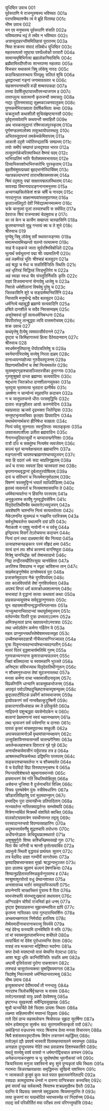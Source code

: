 युधिष्ठिर उवाच	001    
पूर्वरूपाणि मे राजन्पुरुषस्य भविष्यतः	001a  
पराभविष्यतश्चैव त्वं मे ब्रूहि पितामह	001c  
भीष्म उवाच	002    
मन एव मनुष्यस्य पूर्वरूपाणि शंसति	002a  
भविष्यतश्च भद्रं ते तथैव न भविष्यतः	002c  
अत्राप्युदाहरन्तीममितिहासं पुरातनम्	003a  
श्रिया शक्रस्य संवादं तन्निबोध युधिष्ठिर	003c  
महतस्तपसो व्युष्ट्या पश्यँल्लोकौ परावरौ	004a  
सामान्यमृषिभिर्गत्वा ब्रह्मलोकनिवासिभिः	004c  
ब्रह्मैवामितदीप्तौजाः शान्तपाप्मा महातपाः	005a  
विचचार यथाकामं त्रिषु लोकेषु नारदः	005c  
कदाचित्प्रातरुत्थाय पिस्पृक्षुः सलिलं शुचि	006a  
ध्रुवद्वारभवां गङ्गां जगामावततार च	006c  
सहस्रनयनश्चापि वज्री शम्बरपाकहा	007a  
तस्या देवर्षिजुष्टायास्तीरमभ्याजगाम ह	007c  
तावाप्लुत्य यतात्मानौ कृतजप्यौ समासतुः	008a  
नद्याः पुलिनमासाद्य सूक्ष्मकाञ्चनवालुकम्	008c  
पुण्यकर्मभिराख्याता देवर्षिकथिताः कथाः	009a  
चक्रतुस्तौ कथाशीलौ शुचिसंहृष्टमानसौ	009c  
पूर्ववृत्तव्यपेतानि कथयन्तौ समाहितौ	009e  
अथ भास्करमुद्यन्तं रश्मिजालपुरस्कृतम्	010a  
पूर्णमण्डलमालोक्य तावुत्थायोपतस्थतुः	010c  
अभितस्तूदयन्तं तमर्कमर्कमिवापरम्	011a  
आकाशे ददृशे ज्योतिरुद्यतार्चिः समप्रभम्	011c  
तयोः समीपं सम्प्राप्तं प्रत्यदृश्यत भारत	012a  
तत्सुपर्णार्कचरितमास्थितं वैष्णवं पदम्	012c  
भाभिरप्रतिमं भाति त्रैलोक्यमवभासयत्	012e  
दिव्याभिरूपशोभाभिरप्सरोभिः पुरस्कृताम्	013a  
बृहतीमंशुमत्प्रख्यां बृहद्भानोरिवार्चिषम्	013c  
नक्षत्रकल्पाभरणां ताराभक्तिसमस्रजम्	014a  
श्रियं ददृशतुः पद्मां साक्षात्पद्मतलस्थिताम्	014c  
सावरुह्य विमानाग्रादङ्गनानामनुत्तमा	015a  
अभ्यगच्छत्त्रिलोकेशं शक्रं चर्षिं च नारदम्	015c  
नारदानुगतः साक्षान्मघवांस्तामुपागमत्	016a  
कृताञ्जलिपुटो देवीं निवेद्यात्मानमात्मना	016c  
चक्रे चानुपमां पूजां तस्याश्चापि स सर्ववित्	017a  
देवराजः श्रियं राजन्वाक्यं चेदमुवाच ह	017c  
का त्वं केन च कार्येण सम्प्राप्ता चारुहासिनि	018a  
कुतश्चागम्यते सुभ्रु गन्तव्यं क्व च ते शुभे	018c  
श्रीरुवाच	019    
पुण्येषु त्रिषु लोकेषु सर्वे स्थावरजङ्गमाः	019a  
ममात्मभावमिच्छन्तो यतन्ते परमात्मना	019c  
साहं वै पङ्कजे जाता सूर्यरश्मिविबोधिते	020a  
भूत्यर्थं सर्वभूतानां पद्मा श्रीः पद्ममालिनी	020c  
अहं लक्ष्मीरहं भूतिः श्रीश्चाहं बलसूदन	021a  
अहं श्रद्धा च मेधा च सन्नतिर्विजितिः स्थितिः	021c  
अहं धृतिरहं सिद्धिरहं त्विड्भूतिरेव च	022a  
अहं स्वाहा स्वधा चैव संस्तुतिर्नियतिः कृतिः	022c  
राज्ञां विजयमानानां सेनाग्रेषु ध्वजेषु च	023a  
निवासे धर्मशीलानां विषयेषु पुरेषु च	023c  
जितकाशिनि शूरे च सङ्ग्रामेष्वनिवर्तिनि	024a  
निवसामि मनुष्येन्द्रे सदैव बलसूदन	024c  
धर्मनित्ये महाबुद्धौ ब्रह्मण्ये सत्यवादिनि	025a  
प्रश्रिते दानशीले च सदैव निवसाम्यहम्	025c  
असुरेष्ववसं पूर्वं सत्यधर्मनिबन्धना	026a  
विपरीतांस्तु तान्बुद्ध्वा त्वयि वासमरोचयम्	026c  
शक्र उवाच	027    
कथंवृत्तेषु दैत्येषु त्वमवात्सीर्वरानने	027a  
दृष्ट्वा च किमिहागास्त्वं हित्वा दैतेयदानवान्	027c  
श्रीरुवाच	028    
स्वधर्ममनुतिष्ठत्सु धैर्यादचलितेषु च	028a  
स्वर्गमार्गाभिरामेषु सत्त्वेषु निरता ह्यहम्	028c  
दानाध्ययनयज्ञेज्या गुरुदैवतपूजनम्	029a  
विप्राणामतिथीनां च तेषां नित्यमवर्तत	029c  
सुसम्मृष्टगृहाश्चासञ्जितस्त्रीका हुताग्नयः	030a  
गुरुशुश्रूषवो दान्ता ब्रह्मण्याः सत्यवादिनः	030c  
श्रद्दधाना जितक्रोधा दानशीलानसूयकाः	031a  
भृतपुत्रा भृतामात्या भृतदारा ह्यनीर्षवः	031c  
अमर्षणा न चान्योन्यं स्पृहयन्ति कदाचन	032a  
न च जातूपतप्यन्ते धीराः परसमृद्धिभिः	032c  
दातारः सङ्गृहीतार आर्याः करुणवेदिनः	033a  
महाप्रसादा ऋजवो दृढभक्ता जितेन्द्रियाः	033c  
सन्तुष्टभृत्यसचिवाः कृतज्ञाः प्रियवादिनः	034a  
यथार्थमानार्थकरा ह्रीनिषेधा यतव्रताः	034c  
नित्यं पर्वसु सुस्नाताः स्वनुलिप्ताः स्वलङ्कृताः	035a  
उपवासतपःशीलाः प्रतीता ब्रह्मवादिनः	035c  
नैनानभ्युदियात्सूर्यो न चाप्यासन्प्रगेनिशाः	036a  
रात्रौ दधि च सक्तूंश्च नित्यमेव व्यवर्जयन्	036c  
काल्यं घृतं चान्ववेक्षन्प्रयता ब्रह्मचारिणः	037a  
मङ्गलानपि चापश्यन्ब्राह्मणांश्चाप्यपूजयन्	037c  
सदा हि ददतां धर्मः सदा चाप्रतिगृह्णताम्	038a  
अर्धं च रात्र्याः स्वपतां दिवा चास्वपतां तथा	038c  
कृपणानाथवृद्धानां दुर्बलातुरयोषिताम्	039a  
दायं च संविभागं च नित्यमेवानुमोदताम्	039c  
विषण्णं त्रस्तमुद्विग्नं भयार्तं व्याधिपीडितम्	040a  
हृतस्वं व्यसनार्तं च नित्यमाश्वासयन्ति ते	040c  
धर्ममेवान्ववर्तन्त न हिंसन्ति परस्परम्	041a  
अनुकूलाश्च कार्येषु गुरुवृद्धोपसेविनः	041c  
पितृदेवातिथींश्चैव यथावत्तेऽभ्यपूजयन्	042a  
अवशेषाणि चाश्नन्ति नित्यं सत्यतपोरताः	042c  
नैकेऽश्नन्ति सुसम्पन्नं न गच्छन्ति परस्त्रियम्	043a  
सर्वभूतेष्ववर्तन्त यथात्मनि दयां प्रति	043c  
नैवाकाशे न पशुषु नायोनौ न च पर्वसु	044a  
इन्द्रियस्य विसर्गं तेऽरोचयन्त कदाचन	044c  
नित्यं दानं तथा दाक्ष्यमार्जवं चैव नित्यदा	045a  
उत्साहश्चानहङ्कारः परमं सौहृदं क्षमा	045c  
सत्यं दानं तपः शौचं कारुण्यं वागनिष्ठुरा	046a  
मित्रेषु चानभिद्रोहः सर्वं तेष्वभवत्प्रभो	046c  
निद्रा तन्द्रीरसम्प्रीतिरसूया चानवेक्षिता	047a  
अरतिश्च विषादश्च न स्पृहा चाविशन्त तान्	047c  
साहमेवङ्गुणेष्वेव दानवेष्ववसं पुरा	048a  
प्रजासर्गमुपादाय नैकं युगविपर्ययम्	048c  
ततः कालविपर्यासे तेषां गुणविपर्ययात्	049a  
अपश्यं विगतं धर्मं कामक्रोधवशात्मनाम्	049c  
सभासदां ते वृद्धानां सत्याः कथयतां कथाः	050a  
प्राहसन्नभ्यसूयंश्च सर्ववृद्धान्गुणावराः	050c  
यूनः सहसमासीनान्वृद्धानभिगतान्सतः	051a  
नाभ्युत्थानाभिवादाभ्यां यथापूर्वमपूजयन्	051c  
वर्तयन्त्येव पितरि पुत्राः प्रभवताऽऽत्मनः	052a  
अमित्रभृत्यतां प्राप्य ख्यापयन्तोऽनपत्रपाः	052c  
तथा धर्मादपेतेन कर्मणा गर्हितेन ये	053a  
महतः प्राप्नुवन्त्यर्थांस्तेष्वेषामभवत्स्पृहा	053c  
उच्चैश्चाप्यवदन्रात्रौ नीचैस्तत्राग्निरज्वलत्	054a  
पुत्राः पितॄनभ्यवदन्भार्याश्चाभ्यवदन्पतीन्	054c  
मातरं पितरं वृद्धमाचार्यमतिथिं गुरुम्	055a  
गुरुवन्नाभ्यनन्दन्त कुमारान्नान्वपालयन्	055c  
भिक्षां बलिमदत्त्वा च स्वयमन्नानि भुञ्जते	056a  
अनिष्ट्वा संविभज्याथ पितृदेवातिथीन्गुरून्	056c  
न शौचमनुरुध्यन्त तेषां सूदजनास्तथा	057a  
मनसा कर्मणा वाचा भक्तमासीदनावृतम्	057c  
विप्रकीर्णानि धान्यानि काकमूषकभोजनम्	058a  
अपावृतं पयोऽतिष्ठदुच्छिष्टाश्चास्पृशन्घृतम्	058c  
कुद्दालपाटीपिटकं प्रकीर्णं कांस्यभाजनम्	059a  
द्रव्योपकरणं सर्वं नान्ववैक्षत्कुटुम्बिनी	059c  
प्राकारागारविध्वंसान्न स्म ते प्रतिकुर्वते	060a  
नाद्रियन्ते पशून्बद्ध्वा यवसेनोदकेन च	060c  
बालानां प्रेक्षमाणानां स्वयं भक्षानभक्षयन्	061a  
तथा भृत्यजनं सर्वं पर्यश्नन्ति च दानवाः	061c  
पायसं कृसरं मांसमपूपानथ शष्कुलीः	062a  
अपाचयन्नात्मनोऽर्थे वृथामांसान्यभक्षयन्	062c  
उत्सूर्यशायिनश्चासन्सर्वे चासन्प्रगेनिशाः	063a  
अवर्तन्कलहाश्चात्र दिवारात्रं गृहे गृहे	063c  
अनार्याश्चार्यमासीनं पर्युपासन्न तत्र ह	064a  
आश्रमस्थान्विकर्मस्थाः प्रद्विषन्ति परस्परम्	064c  
सङ्कराश्चाप्यवर्तन्त न च शौचमवर्तत	064e  
ये च वेदविदो विप्रा विस्पष्टमनृचश्च ये	065a  
निरन्तरविशेषास्ते बहुमानावमानयोः	065c  
हावमाभरणं वेषं गतिं स्थितिमवेक्षितुम्	066a  
असेवन्त भुजिष्या वै दुर्जनाचरितं विधिम्	066c  
स्त्रियः पुरुषवेषेण पुंसः स्त्रीवेषधारिणः	067a  
क्रीडारतिविहारेषु परां मुदमवाप्नुवन्	067c  
प्रभवद्भिः पुरा दायानर्हेभ्यः प्रतिपादितान्	068a  
नाभ्यवर्तन्त नास्तिक्याद्वर्तन्तः सम्भवेष्वपि	068c  
मित्रेणाभ्यर्थितं मित्रमर्थे संशयिते क्वचित्	069a  
वालकोट्यग्रमात्रेण स्वार्थेनाघ्नत तद्वसु	069c  
परस्वादानरुचयो विपण्यव्यवहारिणः	070a  
अदृश्यन्तार्यवर्णेषु शूद्राश्चापि तपोधनाः	070c  
अधीयन्तेऽव्रताः केचिद्वृथाव्रतमथापरे	071a  
अशुश्रूषुर्गुरोः शिष्यः कश्चिच्छिष्यसखो गुरुः	071c  
पिता चैव जनित्री च श्रान्तौ वृत्तोत्सवाविव	072a  
अप्रभुत्वे स्थितौ वृद्धावन्नं प्रार्थयतः सुतान्	072c  
तत्र वेदविदः प्राज्ञा गाम्भीर्ये सागरोपमाः	073a  
कृष्यादिष्वभवन्सक्ता मूर्खाः श्राद्धान्यभुञ्जत	073c  
प्रातः प्रातश्च सुप्रश्नं कल्पनं प्रेषणक्रियाः	074a  
शिष्यानुप्रहितास्तस्मिन्नकुर्वन्गुरवश्च ह	074c  
श्वश्रूश्वशुरयोरग्रे वधूः प्रेष्यानशासत	075a  
अन्वशासच्च भर्तारं समाहूयाभिजल्पती	075c  
प्रयत्नेनापि चारक्षच्चित्तं पुत्रस्य वै पिता	076a  
व्यभजंश्चापि संरम्भाद्दुःखवासं तथावसन्	076c  
अग्निदाहेन चोरैर्वा राजभिर्वा हृतं धनम्	077a  
दृष्ट्वा द्वेषात्प्राहसन्त सुहृत्सम्भाविता ह्यपि	077c  
कृतघ्ना नास्तिकाः पापा गुरुदाराभिमर्शिनः	078a  
अभक्ष्यभक्षणरता निर्मर्यादा हतत्विषः	078c  
तेष्वेवमादीनाचारानाचरत्सु विपर्यये	079a  
नाहं देवेन्द्र वत्स्यामि दानवेष्विति मे मतिः	079c  
तां मां स्वयमनुप्राप्तामभिनन्द शचीपते	080a  
त्वयार्चितां मां देवेश पुरोधास्यन्ति देवताः	080c  
यत्राहं तत्र मत्कान्ता मद्विशिष्टा मदर्पणाः	081a  
सप्त देव्यो मयाष्टम्यो वासं चेष्यन्ति मेऽष्टधा	081c  
आशा श्रद्धा धृतिः कान्तिर्विजितिः सन्नतिः क्षमा	082a  
अष्टमी वृत्तिरेतासां पुरोगा पाकशासन	082c  
ताश्चाहं चासुरांस्त्यक्त्वा युष्मद्विषयमागता	083a  
त्रिदशेषु निवत्स्यामो धर्मनिष्ठान्तरात्मसु	083c  
भीष्म उवाच	084    
इत्युक्तवचनां देवीमत्यर्थं तौ ननन्दतुः	084a  
नारदश्च त्रिलोकर्षिर्वृत्रहन्ता च वासवः	084c  
ततोऽनलसखो वायुः प्रववौ देववेश्मसु	085a  
इष्टगन्धः सुखस्पर्शः सर्वेन्द्रियसुखावहः	085c  
शुचौ चाभ्यर्चिते देशे त्रिदशाः प्रायशः स्थिताः	086a  
लक्ष्म्या सहितमासीनं मघवन्तं दिदृक्षवः	086c  
ततो दिवं प्राप्य सहस्रलोचनः श्रियोपपन्नः सुहृदा सुरर्षिणा	087a  
रथेन हर्यश्वयुजा सुरर्षभः सदः सुराणामभिसत्कृतो ययौ	087c  
अथेङ्गितं वज्रधरस्य नारदः श्रियाश्च देव्या मनसा विचारयन्	088a  
श्रियै शशंसामरदृष्टपौरुषः शिवेन तत्रागमनं महर्द्धिमत्	088c  
ततोऽमृतं द्यौः प्रववर्ष भास्वती पितामहस्यायतने स्वयम्भुवः	089a  
अनाहता दुन्दुभयश्च नेदिरे तथा प्रसन्नाश्च दिशश्चकाशिरे	089c  
यथर्तु सस्येषु ववर्ष वासवो न धर्ममार्गाद्विचचाल कश्चन	090a  
अनेकरत्नाकरभूषणा च भूः सुघोषघोषा भुवनौकसां जये	090c  
क्रियाभिरामा मनुजा यशस्विनो बभुः शुभे पुण्यकृतां पथि स्थिताः	091a  
नरामराः किन्नरयक्षराक्षसाः समृद्धिमन्तः सुखिनो यशस्विनः	091c  
न जात्वकाले कुसुमं कुतः फलं पपात वृक्षात्पवनेरितादपि	092a  
रसप्रदाः कामदुघाश्च धेनवो न दारुणा वाग्विचचार कस्यचित्	092c  
इमां सपर्यां सह सर्वकामदैः श्रियाश्च शक्रप्रमुखैश्च दैवतैः	093a  
पठन्ति ये विप्रसदः समागमे समृद्धकामाः श्रियमाप्नुवन्ति ते	093c  
त्वया कुरूणां वर यत्प्रचोदितं भवाभवस्येह परं निदर्शनम्	094a  
तदद्य सर्वं परिकीर्तितं मया परीक्ष्य तत्त्वं परिगन्तुमर्हसि	094c  

